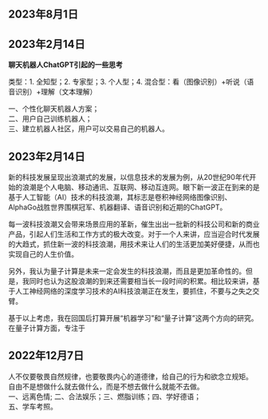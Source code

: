 <h2 id="年8月1日">2023年8月1日</h2>
<h2 id="年2月14日">2023年2月14日</h2>
<p><strong>聊天机器人ChatGPT引起的一些思考</strong></p>
<p>类型：1. 全知型；2. 专家型；3. 个人型；4. 混合型：看（图像识别）+听说（语音识别）+理解（文本理解）</p>
<p>一、个性化聊天机器人方案；<br>
二、用户自己训练机器人；<br>
三、建立机器人社区，用户可以交易自己的机器人。</p>
<h2 id="年2月14日-1">2023年2月14日</h2>
<p>新的科技发展呈现出浪潮式的发展，以信息技术的发展为例，从20世纪90年代开始的浪潮是个人电脑、移动通讯、互联网、移动互连网。眼下新一波正在到来的是基于人工智能（AI）技术的科技浪潮，其标志是卷积神经网络图像识别、AlphaGo战胜世界围棋冠军、机器翻译、语音识别和近期的ChatGPT。</p>
<p>每一波科技浪潮又会带来场景应用的革新，催生出出一批新的科技公司和新的商业产品，引起人们生活和工作方式的极大改变。对于一个人来讲，应当迎合时代发展的大趋式，抓住新一波的科技浪潮，用技术来让人们的生活更加美好便捷，从而也实现自己的人生价值。</p>
<p>另外，我认为量子计算是未来一定会发生的科技浪潮，而且是更加革命性的。但是，我同时也认为这股浪潮的到来还需要相当长一段时间的积累。相比较来讲，基于人工神经网络的深度学习技术的AI科技浪潮正在发生，要抓住，不要与之失之交臂。</p>
<p>基于以上考虑，我在回国后打算开展“机器学习”和“量子计算”这两个方向的研究。在量子计算方面，专注于</p>
<h2 id="年12月7日">2022年12月7日</h2>
<p>人不仅要敬畏自然规律，也要敬畏内心的道德律，给自己的行为和欲念立规矩。<br>
自由不是想做什么就去做什么，而是不想去做什么就能不去做。<br>
一、远离色情; 二、合法娱乐；三、燃脂训练；四、学好德语；<br>
五、学车考照。</p>

